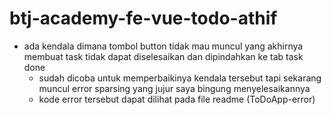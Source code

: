 # btj-academy-fe-vue-todo-athif
  - ada kendala dimana tombol button tidak mau muncul yang akhirnya membuat task tidak dapat diselesaikan dan dipindahkan ke tab task done
      - sudah dicoba untuk memperbaikinya kendala tersebut tapi sekarang muncul error sparsing yang jujur saya bingung menyelesaikannya
      - kode error tersebut dapat dilihat pada file readme (ToDoApp-error)
